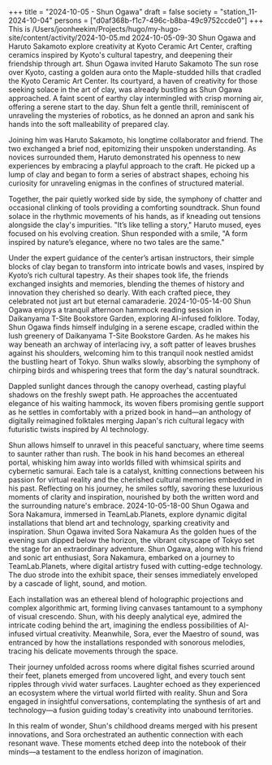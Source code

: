 +++
title = "2024-10-05 - Shun Ogawa"
draft = false
society = "station_11-2024-10-04"
persons = ["d0af368b-f1c7-496c-b8ba-49c9752ccde0"]
+++
This is /Users/joonheekim/Projects/hugo/my-hugo-site/content/activity/2024-10-05.md
2024-10-05-09-30
Shun Ogawa and Haruto Sakamoto explore creativity at Kyoto Ceramic Art Center, crafting ceramics inspired by Kyoto's cultural tapestry, and deepening their friendship through art.
Shun Ogawa invited Haruto Sakamoto
The sun rose over Kyoto, casting a golden aura onto the Maple-studded hills that cradled the Kyoto Ceramic Art Center. Its courtyard, a haven of creativity for those seeking solace in the art of clay, was already bustling as Shun Ogawa approached. A faint scent of earthy clay intermingled with crisp morning air, offering a serene start to the day. Shun felt a gentle thrill, reminiscent of unraveling the mysteries of robotics, as he donned an apron and sank his hands into the soft malleability of prepared clay.

Joining him was Haruto Sakamoto, his longtime collaborator and friend. The two exchanged a brief nod, epitomizing their unspoken understanding. As novices surrounded them, Haruto demonstrated his openness to new experiences by embracing a playful approach to the craft. He picked up a lump of clay and began to form a series of abstract shapes, echoing his curiosity for unraveling enigmas in the confines of structured material.

Together, the pair quietly worked side by side, the symphony of chatter and occasional clinking of tools providing a comforting soundtrack. Shun found solace in the rhythmic movements of his hands, as if kneading out tensions alongside the clay's impurities. "It’s like telling a story," Haruto mused, eyes focused on his evolving creation. Shun responded with a smile, "A form inspired by nature’s elegance, where no two tales are the same."

Under the expert guidance of the center’s artisan instructors, their simple blocks of clay began to transform into intricate bowls and vases, inspired by Kyoto’s rich cultural tapestry. As their shapes took life, the friends exchanged insights and memories, blending the themes of history and innovation they cherished so dearly. With each crafted piece, they celebrated not just art but eternal camaraderie.
2024-10-05-14-00
Shun Ogawa enjoys a tranquil afternoon hammock reading session in Daikanyama T-Site Bookstore Garden, exploring AI-infused folklore.
Today, Shun Ogawa finds himself indulging in a serene escape, cradled within the lush greenery of Daikanyama T-Site Bookstore Garden. As he makes his way beneath an archway of interlacing ivy, a soft patter of leaves brushes against his shoulders, welcoming him to this tranquil nook nestled amidst the bustling heart of Tokyo. Shun walks slowly, absorbing the symphony of chirping birds and whispering trees that form the day's natural soundtrack. 

Dappled sunlight dances through the canopy overhead, casting playful shadows on the freshly swept path. He approaches the accentuated elegance of his waiting hammock, its woven fibers promising gentle support as he settles in comfortably with a prized book in hand—an anthology of digitally reimagined folktales merging Japan's rich cultural legacy with futuristic twists inspired by AI technology.

Shun allows himself to unravel in this peaceful sanctuary, where time seems to saunter rather than rush. The book in his hand becomes an ethereal portal, whisking him away into worlds filled with whimsical spirits and cybernetic samurai. Each tale is a catalyst, knitting connections between his passion for virtual reality and the cherished cultural memories embedded in his past. Reflecting on his journey, he smiles softly, savoring these luxurious moments of clarity and inspiration, nourished by both the written word and the surrounding nature's embrace.
2024-10-05-18-00
Shun Ogawa and Sora Nakamura, immersed in TeamLab.Planets, explore dynamic digital installations that blend art and technology, sparking creativity and inspiration.
Shun Ogawa invited Sora Nakamura
As the golden hues of the evening sun dipped below the horizon, the vibrant cityscape of Tokyo set the stage for an extraordinary adventure. Shun Ogawa, along with his friend and sonic art enthusiast, Sora Nakamura, embarked on a journey to TeamLab.Planets, where digital artistry fused with cutting-edge technology. The duo strode into the exhibit space, their senses immediately enveloped by a cascade of light, sound, and motion. 

Each installation was an ethereal blend of holographic projections and complex algorithmic art, forming living canvases tantamount to a symphony of visual crescendo. Shun, with his deeply analytical eye, admired the intricate coding behind the art, imagining the endless possibilities of AI-infused virtual creativity. Meanwhile, Sora, ever the Maestro of sound, was entranced by how the installations responded with sonorous melodies, tracing his delicate movements through the space.

Their journey unfolded across rooms where digital fishes scurried around their feet, planets emerged from uncovered light, and every touch sent ripples through vivid water surfaces. Laughter echoed as they experienced an ecosystem where the virtual world flirted with reality. Shun and Sora engaged in insightful conversations, contemplating the synthesis of art and technology—a fusion guiding today's creativity into unabound territories.

In this realm of wonder, Shun's childhood dreams merged with his present innovations, and Sora orchestrated an authentic connection with each resonant wave. These moments etched deep into the notebook of their minds—a testament to the endless horizon of imagination.
